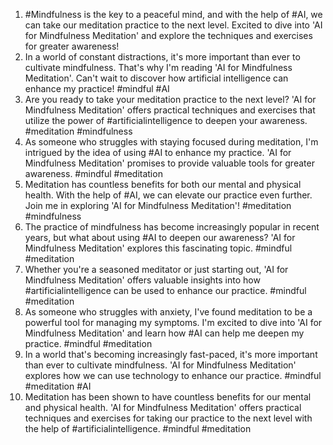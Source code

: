 1. #Mindfulness is the key to a peaceful mind, and with the help of #AI, we can take our meditation practice to the next level. Excited to dive into 'AI for Mindfulness Meditation' and explore the techniques and exercises for greater awareness!
2. In a world of constant distractions, it's more important than ever to cultivate mindfulness. That's why I'm reading 'AI for Mindfulness Meditation'. Can't wait to discover how artificial intelligence can enhance my practice! #mindful #AI
3. Are you ready to take your meditation practice to the next level? 'AI for Mindfulness Meditation' offers practical techniques and exercises that utilize the power of #artificialintelligence to deepen your awareness. #meditation #mindfulness
4. As someone who struggles with staying focused during meditation, I'm intrigued by the idea of using #AI to enhance my practice. 'AI for Mindfulness Meditation' promises to provide valuable tools for greater awareness. #mindful #meditation
5. Meditation has countless benefits for both our mental and physical health. With the help of #AI, we can elevate our practice even further. Join me in exploring 'AI for Mindfulness Meditation'! #meditation #mindfulness
6. The practice of mindfulness has become increasingly popular in recent years, but what about using #AI to deepen our awareness? 'AI for Mindfulness Meditation' explores this fascinating topic. #mindful #meditation
7. Whether you're a seasoned meditator or just starting out, 'AI for Mindfulness Meditation' offers valuable insights into how #artificialintelligence can be used to enhance our practice. #mindful #meditation
8. As someone who struggles with anxiety, I've found meditation to be a powerful tool for managing my symptoms. I'm excited to dive into 'AI for Mindfulness Meditation' and learn how #AI can help me deepen my practice. #mindful #meditation
9. In a world that's becoming increasingly fast-paced, it's more important than ever to cultivate mindfulness. 'AI for Mindfulness Meditation' explores how we can use technology to enhance our practice. #mindful #meditation #AI
10. Meditation has been shown to have countless benefits for our mental and physical health. 'AI for Mindfulness Meditation' offers practical techniques and exercises for taking our practice to the next level with the help of #artificialintelligence. #mindful #meditation